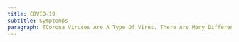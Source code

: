 ```yaml
---
title: COVID-19
subtitle: Symptomps
paragraph: TCorona Viruses Are A Type Of Virus. There Are Many Different Kinds, Ansd Some Casus Disease. A Newly Identified Type Has Caused A recent Outbreak Of Respiratory
---
```

